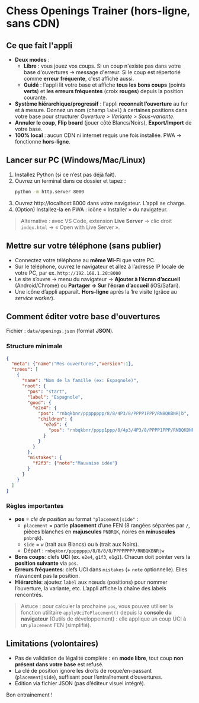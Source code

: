 # Chess Openings Trainer (hors-ligne, sans CDN)

## Ce que fait l'appli
- **Deux modes** :
  - **Libre** : vous jouez vos coups. Si un coup n'existe pas dans votre base d'ouvertures → message d'erreur. Si le coup est répertorié comme **erreur fréquente**, c'est affiché aussi.
  - **Guidé** : l'appli lit votre base et affiche **tous les bons coups** (points **verts**) et **les erreurs fréquentes** (croix **rouges**) depuis la position courante.
- **Système hiérarchique/progressif** : l'appli **reconnaît l’ouverture** au fur et à mesure. Donnez un nom (champ `label`) à certaines positions dans votre base pour structurer *Ouverture > Variante > Sous-variante*.
- **Annuler le coup**, **Flip board** (jouer côté Blancs/Noirs), **Export/Import** de votre base.
- **100% local** : aucun CDN ni internet requis une fois installée. PWA → fonctionne **hors-ligne**.

## Lancer sur PC (Windows/Mac/Linux)
1. Installez Python (si ce n’est pas déjà fait).
2. Ouvrez un terminal dans ce dossier et tapez :
   ```bash
   python -m http.server 8000
   ```
3. Ouvrez http://localhost:8000 dans votre navigateur. L’appli se charge.
4. (Option) Installez-la en PWA : icône « Installer » du navigateur.

> Alternative : avec VS Code, extension **Live Server** → clic droit `index.html` → « Open with Live Server ».

## Mettre sur votre téléphone (sans publier)
- Connectez votre téléphone au **même Wi-Fi** que votre PC.
- Sur le téléphone, ouvrez le navigateur et allez à l’adresse IP locale de votre PC, par ex. `http://192.168.1.20:8000`
- Le site s’ouvre → menu du navigateur → **Ajouter à l’écran d’accueil** (Android/Chrome) ou **Partager → Sur l’écran d’accueil** (iOS/Safari).
- Une icône d’appli apparaît. **Hors-ligne** après la 1re visite (grâce au *service worker*).

## Comment éditer votre base d'ouvertures
Fichier : `data/openings.json` (format **JSON**).

### Structure minimale
```json
{
  "meta": {"name":"Mes ouvertures","version":1},
  "trees": [
    {
      "name": "Nom de la famille (ex: Espagnole)",
      "root": {
        "pos": "start",
        "label": "Espagnole",
        "good": {
          "e2e4": {
            "pos": "rnbqkbnr/pppppppp/8/8/4P3/8/PPPP1PPP/RNBQKBNR|b",
            "children": {
              "e7e5": {
                "pos": "rnbqkbnr/pppp1ppp/8/4p3/4P3/8/PPPP1PPP/RNBQKBNR|w"
              }
            }
          }
        },
        "mistakes": {
          "f2f3": {"note":"Mauvaise idée"}
        }
      }
    }
  ]
}
```

### Règles importantes
- **pos** = *clé de position* au format `"placement|side"` :
  - `placement` = partie **placement** d’une FEN (8 rangées séparées par `/`, pièces blanches en **majuscules** `PNBRQK`, noires en **minuscules** `pnbrqk`).
  - `side` = `w` (trait aux Blancs) ou `b` (trait aux Noirs).
  - Départ : `rnbqkbnr/pppppppp/8/8/8/8/PPPPPPPP/RNBQKBNR|w`
- **Bons coups**: clefs **UCI** (ex. `e2e4`, `g1f3`, `e1g1`). Chacun doit pointer vers la **position suivante** via `pos`.
- **Erreurs fréquentes**: clefs UCI dans `mistakes` (+ `note` optionnelle). Elles n’avancent pas la position.
- **Hiérarchie**: ajoutez `label` aux nœuds (positions) pour nommer l’ouverture, la variante, etc. L’appli affiche la chaîne des labels rencontrés.

> Astuce : pour calculer la prochaine `pos`, vous pouvez utiliser la fonction utilitaire `applyUciToPlacement()` depuis la **console du navigateur** (Outils de développement) : elle applique un coup UCI à un `placement` FEN (simplifié).

## Limitations (volontaires)
- Pas de validation de légalité complète : en **mode libre**, tout coup **non présent dans votre base** est refusé.
- La clé de position ignore les droits de roque/en-passant (`placement|side`), suffisant pour l’entraînement d’ouvertures.
- Édition via fichier JSON (pas d’éditeur visuel intégré).

Bon entraînement !
